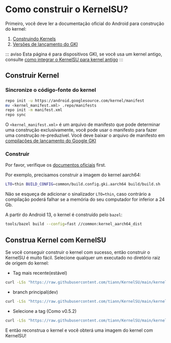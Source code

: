 # Como construir o KernelSU?

Primeiro, você deve ler a documentação oficial do Android para construção do kernel:

1. [Construindo Kernels](https://source.android.com/docs/setup/build/building-kernels)
2. [Versões de lançamento do GKI](https://source.android.com/docs/core/architecture/kernel/gki-release-builds)

::: aviso
Esta página é para dispositivos GKI, se você usa um kernel antigo, consulte [como integrar o KernelSU para kernel antigo](how-to-integrate-for-non-gki)
:::

## Construir Kernel

### Sincronize o código-fonte do kernel

```sh
repo init -u https://android.googlesource.com/kernel/manifest
mv <kernel_manifest.xml> .repo/manifests
repo init -m manifest.xml
repo sync
```

O `<kernel_manifest.xml>` é um arquivo de manifesto que pode determinar uma construção exclusivamente, você pode usar o manifesto para fazer uma construção re-preduzível. Você deve baixar o arquivo de manifesto em [compilações de lançamento do Google GKI](https://source.android.com/docs/core/architecture/kernel/gki-release-builds)

### Construir

Por favor, verifique os [documentos oficiais](https://source.android.com/docs/setup/build/building-kernels) first.

Por exemplo, precisamos construir a imagem do kernel aarch64:

```sh
LTO=thin BUILD_CONFIG=common/build.config.gki.aarch64 build/build.sh
```

Não se esqueça de adicionar o sinalizador `LTO=thin`, caso contrário a compilação poderá falhar se a memória do seu computador for inferior a 24 Gb.

A partir do Android 13, o kernel é construído pelo `bazel`:

```sh
tools/bazel build --config=fast //common:kernel_aarch64_dist
```

## Construa Kernel com KernelSU

Se você conseguir construir o kernel com sucesso, então construir o KernelSU é muito fácil. Selecione qualquer um executado no diretório raiz de origem do kernel:

- Tag mais recente(estável)

```sh
curl -LSs "https://raw.githubusercontent.com/tiann/KernelSU/main/kernel/setup.sh" | bash -
```

- branch principal(dev)

```sh
curl -LSs "https://raw.githubusercontent.com/tiann/KernelSU/main/kernel/setup.sh" | bash -s main
```

- Selecione a tag (Como v0.5.2)

```sh
curl -LSs "https://raw.githubusercontent.com/tiann/KernelSU/main/kernel/setup.sh" | bash -s v0.5.2
```

E então reconstrua o kernel e você obterá uma imagem do kernel com KernelSU!
